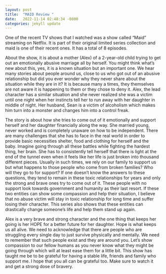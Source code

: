 ```yaml
---
layout: post
title:  "MAID Review "
date:   2022-11-14 02:48:34 -0800
categories: jekyll update
---
```

One of the recent TV shows that I watched was a show called “Maid” streaming on Netflix. It is part of their original limited series collection and maid is one of their recent ones. It has a total of 8 episodes. 

About the show, it is about a mother (Alex) of a 2-year-old child trying to get out an emotionally abusive marriage all by herself. You might think what’s new about this, yes, it is a known situation but an important one. We hear many stories about people around us, close to us who got out of an abusive relationship but did you ever wonder why they never share about the situation while they are in it? It is because many a times, they themselves are not aware it is happening to them or they chose to deny it. Alex, the lead character has a similar situation and she never realized she was a victim until one night when her instincts tell her to run away with her daughter in middle of night.  Her husband, Sean is a victim of alcoholism which makes him turn into a monster and changes him into a control freak. 

The story is about how she tries to come out of it emotionally and support herself and her daughter financially along the way. She married young, never worked and is completely unaware on how to be independent. There are many challenges that she has to face in the real world in order to provide basic necessities shelter, food and clothing for herself and the baby. Imagine going through all these battles while fighting the hardest thing, her brain. She has to consistently tell herself that there is light at the end of the tunnel even when it feels like her life is just broken into thousand different pieces. Usually in such times, we rely on our family to support us but what happens to those people who come from broken families? Who will they go to for support? If one doesn’t know the answers to these questions, they tend to remain in these toxic relationships for years and only the strong and brave ones try to come out of it. 
These people with no support look towards government and humanity as their last resort. If these two entities can show some compassion and help their situation, I believe that no abuse victim will stay in toxic relationship for long time and suffer losing their character. This series also shows that these entities can drastically change someone’s life and help them stand up again. 

Alex is a very brave and strong character and the one thing that keeps her going is her HOPE for a better future for her daughter. Hope is what keeps us all alive. We need to acknowledge that there are people who are struggling every single day to just survive physically and mentally. We need to remember that such people exist and they are around you. Let’s show compassion to our fellow humans as you never know what they might be going through which will at least ease them for a little bit. This show has taught me be to be grateful for having a stable life, friends and family who support me. I hope that you all can be grateful too. Make sure to watch it and get a strong dose of bravery.
